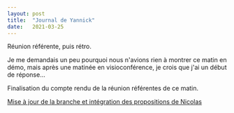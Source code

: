 ```yaml
---
layout: post
title:  "Journal de Yannick"
date:   2021-03-25
---
```


Réunion référente, puis rétro.

Je me demandais un peu pourquoi nous n'avions rien à montrer ce matin en démo, mais après une matinée en visioconférence, je crois que j'ai un début de réponse...

Finalisation du compte rendu de la réunion référentes de ce matin.

[Mise à jour de la branche et intégration des propositions de Nicolas](https://github.com/betagouv/rdv-solidarites.fr/pull/1442)

